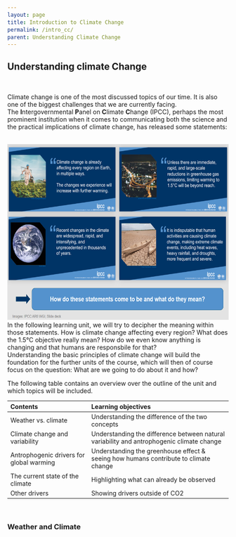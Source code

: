 ```yaml
---
layout: page
title: Introduction to Climate Change
permalink: /intro_cc/
parent: Understanding Climate Change
---
```


## Understanding climate Change

<br>

Climate change is one of the most discussed topics of our time. It is also one of the biggest challenges that we are currently facing. <br>
The <b>I</b>ntergovernmental <b>P</b>anel on <b>C</b>limate <b>C</b>hange (IPCC), perhaps the most prominent institution when it comes to communicating both the science and the practical implications of climate change, has released some statements: 

<br>

<img src=images/IPCC_Slides.PNG width=600 height=400> 

<br>
In the following learning unit, we will try to decipher the meaning within those statements. How is climate change affecting every region? What does the 1.5°C objective really mean? How do we even know anything is changing and that humans are responsbile for that?
 <br>
Understanding the basic principles of climate change will build the foundation for the further units of the course, which will then of course focus on the question: What are we going to do about it and how?

<br>

The following table contains an overview over the outline of the unit and which topics will be included.
<br>

Contents|Learning objectives|
:--------------|:------------------------------------------------------------------------------------------------------|
 Weather vs. climate | Understanding the difference of the two concepts|
 Climate change and variability | Understanding the difference between natural variability and antrophogenic climate change|
 Antrophogenic drivers for global warming | Understanding the greenhouse effect & seeing how humans contribute to climate change|
 The current state of the climate | Highlighting what can already be observed|
 Other drivers | Showing drivers outside of CO2|

<br>

### Weather and Climate


